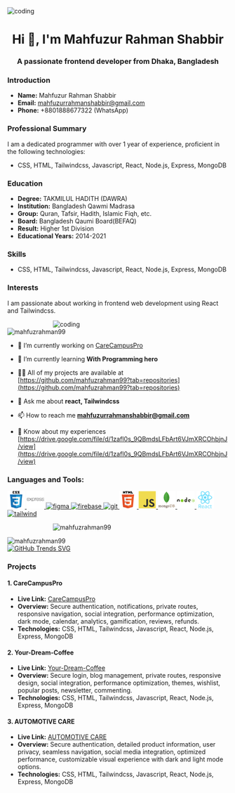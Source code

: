 

<img alt="coding" width="900" src="https://i.ibb.co/qDhmjdC/Github-Profile-Banner.png"/>

<h1 align="center">Hi 👋, I'm Mahfuzur Rahman Shabbir</h1>
<h3 align="center">A passionate frontend developer from Dhaka, Bangladesh</h3>

### Introduction

- **Name:** Mahfuzur Rahman Shabbir
- **Email:** mahfuzurrahmanshabbir@gmail.com
- **Phone:** +8801888677322 (WhatsApp)

### Professional Summary

I am a dedicated programmer with over 1 year of experience, proficient in the following technologies:

- CSS, HTML, Tailwindcss, Javascript, React, Node.js, Express, MongoDB

### Education

- **Degree:** TAKMILUL HADITH (DAWRA)
- **Institution:** Bangladesh Qawmi Madrasa
- **Group:** Quran, Tafsir, Hadith, Islamic Fiqh, etc.
- **Board:** Bangladesh Qaumi Board(BEFAQ)
- **Result:** Higher 1st Division
- **Educational Years:** 2014-2021

### Skills

- CSS, HTML, Tailwindcss, Javascript, React, Node.js, Express, MongoDB

### Interests

I am passionate about working in frontend web development using React and Tailwindcss.

<img align="right" alt="coding" width="400" src="https://user-images.githubusercontent.com/55389276/140866485-8fb1c876-9a8f-4d6a-98dc-08c4981eaf70.gif"/>

<p align="left"> <img src="https://komarev.com/ghpvc/?username=mahfuzrahman99&label=Profile%20views&color=0e75b6&style=flat" alt="mahfuzrahman99" /> </p>

- 🔭 I’m currently working on [CareCampusPro](https://assignment-twelve-c5a2f.web.app/)

- 🌱 I’m currently learning **With Programming hero**

- 👨‍💻 All of my projects are available at [https://github.com/mahfuzrahman99?tab=repositories](https://github.com/mahfuzrahman99?tab=repositories)

- 💬 Ask me about **react, Tailwindcss**

- 📫 How to reach me **mahfuzurrahmanshabbir@gmail.com**

- 📄 Know about my experiences [https://drive.google.com/file/d/1zafI0s_9QBmdsLFbArt6VJmXRCOhbjnJ/view](https://drive.google.com/file/d/1zafI0s_9QBmdsLFbArt6VJmXRCOhbjnJ/view)
<p align="left">
</p>

<h3 align="left">Languages and Tools:</h3>
<p align="left"> <a href="https://www.w3schools.com/css/" target="_blank" rel="noreferrer"> <img src="https://raw.githubusercontent.com/devicons/devicon/master/icons/css3/css3-original-wordmark.svg" alt="css3" width="40" height="40"/> </a> <a href="https://expressjs.com" target="_blank" rel="noreferrer"> <img src="https://raw.githubusercontent.com/devicons/devicon/master/icons/express/express-original-wordmark.svg" alt="express" width="40" height="40"/> </a> <a href="https://www.figma.com/" target="_blank" rel="noreferrer"> <img src="https://www.vectorlogo.zone/logos/figma/figma-icon.svg" alt="figma" width="40" height="40"/> </a> <a href="https://firebase.google.com/" target="_blank" rel="noreferrer"> <img src="https://www.vectorlogo.zone/logos/firebase/firebase-icon.svg" alt="firebase" width="40" height="40"/> </a> <a href="https://git-scm.com/" target="_blank" rel="noreferrer"> <img src="https://www.vectorlogo.zone/logos/git-scm/git-scm-icon.svg" alt="git" width="40" height="40"/> </a> <a href="https://www.w3.org/html/" target="_blank" rel="noreferrer"> <img src="https://raw.githubusercontent.com/devicons/devicon/master/icons/html5/html5-original-wordmark.svg" alt="html5" width="40" height="40"/> </a> <a href="https://developer.mozilla.org/en-US/docs/Web/JavaScript" target="_blank" rel="noreferrer"> <img src="https://raw.githubusercontent.com/devicons/devicon/master/icons/javascript/javascript-original.svg" alt="javascript" width="40" height="40"/> </a> <a href="https://www.mongodb.com/" target="_blank" rel="noreferrer"> <img src="https://raw.githubusercontent.com/devicons/devicon/master/icons/mongodb/mongodb-original-wordmark.svg" alt="mongodb" width="40" height="40"/> </a> <a href="https://nodejs.org" target="_blank" rel="noreferrer"> <img src="https://raw.githubusercontent.com/devicons/devicon/master/icons/nodejs/nodejs-original-wordmark.svg" alt="nodejs" width="40" height="40"/> </a> <a href="https://reactjs.org/" target="_blank" rel="noreferrer"> <img src="https://raw.githubusercontent.com/devicons/devicon/master/icons/react/react-original-wordmark.svg" alt="react" width="40" height="40"/> </a> <a href="https://tailwindcss.com/" target="_blank" rel="noreferrer"> <img src="https://www.vectorlogo.zone/logos/tailwindcss/tailwindcss-icon.svg" alt="tailwind" width="40" height="40"/> </a> </p>

<p>&nbsp;<img width="400" align="right"  src="https://github-readme-stats.vercel.app/api?username=mahfuzrahman99&show_icons=true&locale=en" alt="mahfuzrahman99" /></p>

<p><img width="400" align="left" src="https://github-readme-streak-stats.herokuapp.com/?user=mahfuzrahman99&" alt="mahfuzrahman99" /></p>

<div></div>

<!-- <img alt="coding" width="900" src="https://i.ibb.co/YjTSgdH/github-wrapped.png"/> -->

<!-- [![https://www.githubwrapped.io/mahfuzrahman99](https://www.githubwrapped.io/mahfuzrahman99)](https://www.githubwrapped.io) -->

[![GitHub Trends SVG](https://api.githubtrends.io/user/svg/mahfuzrahman99/langs)](https://githubtrends.io)

### Projects

#### 1. CareCampusPro

- **Live Link:** [CareCampusPro](https://assignment-twelve-c5a2f.web.app/)
- **Overview:** Secure authentication, notifications, private routes, responsive navigation, social integration, performance optimization, dark mode, calendar, analytics, gamification, reviews, refunds.
- **Technologies:** CSS, HTML, Tailwindcss, Javascript, React, Node.js, Express, MongoDB

#### 2. Your-Dream-Coffee

- **Live Link:** [Your-Dream-Coffee](https://the-dragon-house.web.app/)
- **Overview:** Secure login, blog management, private routes, responsive design, social integration, performance optimization, themes, wishlist, popular posts, newsletter, commenting.
- **Technologies:** CSS, HTML, Tailwindcss, Javascript, React, Node.js, Express, MongoDB

#### 3. AUTOMOTIVE CARE

- **Live Link:** [AUTOMOTIVE CARE](https://assignment-ten-1cb40.web.app/)
- **Overview:** Secure authentication, detailed product information, user privacy, seamless navigation, social media integration, optimized performance, customizable visual experience with dark and light mode options.
- **Technologies:** CSS, HTML, Tailwindcss, Javascript, React, Node.js, Express, MongoDB

